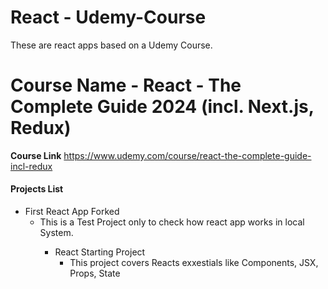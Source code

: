 # React - Udemy-Course
These are react apps based on a Udemy Course.

<h1>Course Name - React - The Complete Guide 2024 (incl. Next.js, Redux)</h1>

<b>Course Link</b>
https://www.udemy.com/course/react-the-complete-guide-incl-redux

<h4>Projects List</h4>
<ul>
  <li>First React App Forked
    <ul>
      <li>This is a Test Project only to check how react app works in local System.</li>
    <ul>
  </li>
  <li>React Starting Project
    <ul>
      <li>This project covers Reacts exxestials like Components, JSX, Props, State</li>
    <ul>
  </li>
</ul>
